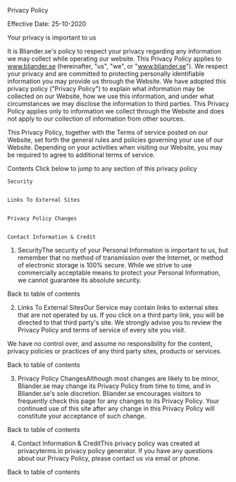 Privacy Policy


Effective Date: 25-10-2020


Your privacy is important to us

    
    
    


It is Bliander.se's policy to respect your privacy regarding any information we may collect while operating our website. This Privacy Policy applies to  www.bliander.se (hereinafter, "us", "we", or "www.bliander.se"). We respect your privacy and are committed to protecting personally identifiable information you may provide us through the Website. We have adopted this privacy policy ("Privacy Policy") to explain what information may be collected on our Website, how we use this information, and under what circumstances we may disclose the information to third parties. This Privacy Policy applies only to information we collect through the Website and does not apply to our collection of information from other sources.


This Privacy Policy, together with the Terms of service posted on our Website, set forth the general rules and policies governing your use of our Website. Depending on your activities when visiting our Website, you may be required to agree to additional terms of service.

Contents
Click below to jump to any section of this privacy policy



    Security


    Links To External Sites


    Privacy Policy Changes


    Contact Information & Credit




1. SecurityThe security of your Personal Information is important to us, but remember that no method of transmission over the Internet, or method of electronic storage is 100% secure. While we strive to use commercially acceptable means to protect your Personal Information, we cannot guarantee its absolute security.



Back to table of contents

2. Links To External SitesOur Service may contain links to external sites that are not operated by us. If you click on a third party link, you will be directed to that third party's site. We strongly advise you to review the Privacy Policy and terms of service of every site you visit.


We have no control over, and assume no responsibility for the content, privacy policies or practices of any third party sites, products or services.



Back to table of contents

3. Privacy Policy ChangesAlthough most changes are likely to be minor, Bliander.se may change its Privacy Policy from time to time, and in Bliander.se's sole discretion. Bliander.se encourages visitors to frequently check this page for any changes to its Privacy Policy. Your continued use of this site after any change in this Privacy Policy will constitute your acceptance of such change.



Back to table of contents

4. Contact Information & CreditThis privacy policy was created at privacyterms.io privacy policy generator. If you have any questions about our Privacy Policy, please contact us via email or phone.



Back to table of contents
